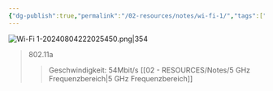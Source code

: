 ```yaml
---
{"dg-publish":true,"permalink":"/02-resources/notes/wi-fi-1/","tags":["netzwerk/wifi"],"updated":"2024-08-04T22:23:49.000+02:00"}
---
```


![Wi-Fi 1-20240804222025450.png|354](/img/user/02%20-%20RESOURCES/Files/Wi-Fi%201-20240804222025450.png)
>802.11a
>>Geschwindigkeit: 54Mbit/s
>>[[02 - RESOURCES/Notes/5 GHz Frequenzbereich\|5 GHz Frequenzbereich]] 